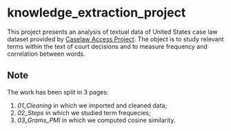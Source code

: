 # knowledge_extraction_project

This project presents an analysis of textual data of United States case law dataset provided by [Caselaw Access Project](https://case.law/bulk/download/). 
The object is to study relevant terms within the text of court decisions and to measure frequency and correlation between words.

## Note

The work has been split in 3 pages:

1. *01_Cleaning* in which we imported and cleaned data;
2. *02_Steps* in which we studied term frequecies;
3. *03_Grams_PMI* in which we computed cosine similarity. 

